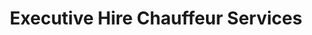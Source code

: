 ---
title: "Executive Hire Chauffeur Services"
address: "Executive Hire Chauffeur Services, Ormond House, Caher Rd, Camheen,, Mungret, Co. Limerick"
tel: "+353 (0)87 793 0447"
county: "Limerick"
category: "Chauffeur Services"
type: "Content"
lat: "52.665889739990234"
lng: "-8.626105308532715"
---